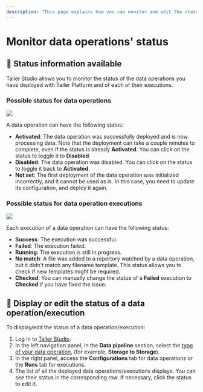 ```yaml
---
description: "This page explains how you can monitor and edit the status of your data operations and their executions in Tailer\_Studio."
---
```


# Monitor data operations' status

## 🚥 Status information available

Tailer Studio allows you to monitor the status of the data operations you have deployed with Tailer Platform and of each of their executions.

### **Possible status for data operations**

![](../.gitbook/assets/tailer_studio_possible_status_data_operations.png)

A data operation can have the following status:

* **Activated**: The data operation was successfully deployed and is now processing data. Note that the deployment can take a couple minutes to complete, even if the status is already **Activated**. You can click on the status to toggle it to **Disabled**.
* **Disabled**: The data operation was disabled. You can click on the status to toggle it back to **Activated**.
* **Not set**: The first deployment of the data operation was initialized incorrectly, and it cannot be used as is. In this case, you need to update its configuration, and deploy it again.

### **Possible status for data operation executions**

![](../.gitbook/assets/tailer_studio_possible_status_data_operations_executions.png)

Each execution of a data operation can have the following status:

* **Success**: The execution was successful.
* **Failed**: The execution failed.
* **Running**: The execution is still in progress.
* **No match**: A file was added to a repertory watched by a data operation, but it didn't match any filename template. This status allows you to check if new templates might be required.
* **Checked**: You can manually change the status of a **Failed** execution to **Checked** if you have fixed the issue.

## 🛂 Display or edit the status of a data operation/execution

To display/edit the status of a data operation/execution:

1. Log in to [Tailer Studio](http://studio.tailer.ai/).
2. In the left navigation panel, in the **Data pipeline** section, select the [type of your data operation](../data-pipeline-operations/untitled.md#types-of-data-pipeline-operations), \(for example, **Storage to Storage**\).
3. In the right panel, access the **Configurations** tab for data operations or the **Runs** tab for executions.
4. The list of all the deployed data operations/executions displays. You can see their status in the corresponding row. If necessary, click the status to edit it.

